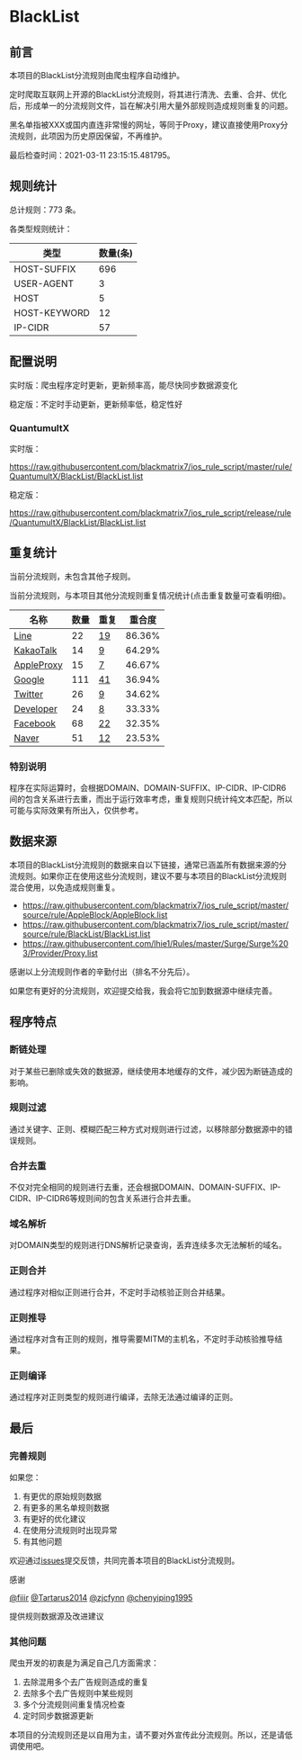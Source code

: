 # BlackList

## 前言

本项目的BlackList分流规则由爬虫程序自动维护。

定时爬取互联网上开源的BlackList分流规则，将其进行清洗、去重、合并、优化后，形成单一的分流规则文件，旨在解决引用大量外部规则造成规则重复的问题。

黑名单指被XXX或国内直连非常慢的网址，等同于Proxy，建议直接使用Proxy分流规则，此项因为历史原因保留，不再维护。

最后检查时间：2021-03-11 23:15:15.481795。

## 规则统计

总计规则：773 条。

各类型规则统计：

| 类型 | 数量(条) |
| ---- | ---- |
| HOST-SUFFIX | 696 |
| USER-AGENT | 3 |
| HOST | 5 |
| HOST-KEYWORD | 12 |
| IP-CIDR | 57 |
## 配置说明

实时版：爬虫程序定时更新，更新频率高，能尽快同步数据源变化

稳定版：不定时手动更新，更新频率低，稳定性好

### QuantumultX 
实时版：

https://raw.githubusercontent.com/blackmatrix7/ios_rule_script/master/rule/QuantumultX/BlackList/BlackList.list

稳定版：

https://raw.githubusercontent.com/blackmatrix7/ios_rule_script/release/rule/QuantumultX/BlackList/BlackList.list

## 重复统计


当前分流规则，未包含其他子规则。


当前分流规则，与本项目其他分流规则重复情况统计(点击重复数量可查看明细)。



| 名称 | 数量 | 重复 | 重合度 |
| ---- | ---- | ---- | ------ |
|  [Line](https://github.com/blackmatrix7/ios_rule_script/tree/master/rule/QuantumultX/Line)    | 22   | [19](https://raw.githubusercontent.com/blackmatrix7/ios_rule_script/master/rule/QuantumultX/BlackList/BlackList_Repeat.list)   |   86.36% |
|  [KakaoTalk](https://github.com/blackmatrix7/ios_rule_script/tree/master/rule/QuantumultX/KakaoTalk)    | 14   | [9](https://raw.githubusercontent.com/blackmatrix7/ios_rule_script/master/rule/QuantumultX/BlackList/BlackList_Repeat.list)   |   64.29% |
|  [AppleProxy](https://github.com/blackmatrix7/ios_rule_script/tree/master/rule/QuantumultX/AppleProxy)    | 15   | [7](https://raw.githubusercontent.com/blackmatrix7/ios_rule_script/master/rule/QuantumultX/BlackList/BlackList_Repeat.list)   |   46.67% |
|  [Google](https://github.com/blackmatrix7/ios_rule_script/tree/master/rule/QuantumultX/Google)    | 111   | [41](https://raw.githubusercontent.com/blackmatrix7/ios_rule_script/master/rule/QuantumultX/BlackList/BlackList_Repeat.list)   |   36.94% |
|  [Twitter](https://github.com/blackmatrix7/ios_rule_script/tree/master/rule/QuantumultX/Twitter)    | 26   | [9](https://raw.githubusercontent.com/blackmatrix7/ios_rule_script/master/rule/QuantumultX/BlackList/BlackList_Repeat.list)   |   34.62% |
|  [Developer](https://github.com/blackmatrix7/ios_rule_script/tree/master/rule/QuantumultX/Developer)    | 24   | [8](https://raw.githubusercontent.com/blackmatrix7/ios_rule_script/master/rule/QuantumultX/BlackList/BlackList_Repeat.list)   |   33.33% |
|  [Facebook](https://github.com/blackmatrix7/ios_rule_script/tree/master/rule/QuantumultX/Facebook)    | 68   | [22](https://raw.githubusercontent.com/blackmatrix7/ios_rule_script/master/rule/QuantumultX/BlackList/BlackList_Repeat.list)   |   32.35% |
|  [Naver](https://github.com/blackmatrix7/ios_rule_script/tree/master/rule/QuantumultX/Naver)    | 51   | [12](https://raw.githubusercontent.com/blackmatrix7/ios_rule_script/master/rule/QuantumultX/BlackList/BlackList_Repeat.list)   |   23.53% |
### 特别说明
程序在实际运算时，会根据DOMAIN、DOMAIN-SUFFIX、IP-CIDR、IP-CIDR6间的包含关系进行去重，而出于运行效率考虑，重复规则只统计纯文本匹配，所以可能与实际效果有所出入，仅供参考。

## 数据来源

本项目的BlackList分流规则的数据来自以下链接，通常已涵盖所有数据来源的分流规则。如果你正在使用这些分流规则，建议不要与本项目的BlackList分流规则混合使用，以免造成规则重复。

- https://raw.githubusercontent.com/blackmatrix7/ios_rule_script/master/source/rule/AppleBlock/AppleBlock.list
- https://raw.githubusercontent.com/blackmatrix7/ios_rule_script/master/source/rule/BlackList/BlackList.list
- https://raw.githubusercontent.com/lhie1/Rules/master/Surge/Surge%203/Provider/Proxy.list


感谢以上分流规则作者的辛勤付出（排名不分先后）。

如果您有更好的分流规则，欢迎提交给我，我会将它加到数据源中继续完善。

## 程序特点

### 断链处理

对于某些已删除或失效的数据源，继续使用本地缓存的文件，减少因为断链造成的影响。

### 规则过滤

通过关键字、正则、模糊匹配三种方式对规则进行过滤，以移除部分数据源中的错误规则。

### 合并去重

不仅对完全相同的规则进行去重，还会根据DOMAIN、DOMAIN-SUFFIX、IP-CIDR、IP-CIDR6等规则间的包含关系进行合并去重。

### 域名解析

对DOMAIN类型的规则进行DNS解析记录查询，丢弃连续多次无法解析的域名。

### 正则合并

通过程序对相似正则进行合并，不定时手动核验正则合并结果。

### 正则推导

通过程序对含有正则的规则，推导需要MITM的主机名，不定时手动核验推导结果。

### 正则编译

通过程序对正则类型的规则进行编译，去除无法通过编译的正则。

## 最后

### 完善规则

如果您：

1. 有更优的原始规则数据
2. 有更多的黑名单规则数据
3. 有更好的优化建议
4. 在使用分流规则时出现异常
5. 有其他问题

欢迎通过[issues](https://github.com/blackmatrix7/ios_rule_script/issues/new)提交反馈，共同完善本项目的BlackList分流规则。

感谢

[@fiiir](https://github.com/fiiir) [@Tartarus2014](https://github.com/Tartarus2014) [@zjcfynn](https://github.com/zjcfynn) [@chenyiping1995](https://github.com/chenyiping1995) 

提供规则数据源及改进建议

### 其他问题

爬虫开发的初衷是为满足自己几方面需求：

1. 去除混用多个去广告规则造成的重复
2. 去除多个去广告规则中某些规则
3. 多个分流规则间重复情况检查
4. 定时同步数据源更新

本项目的分流规则还是以自用为主，请不要对外宣传此分流规则。所以，还是请低调使用吧。